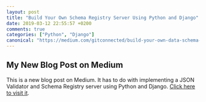 ```yaml
---
layout: post
title: "Build Your Own Schema Registry Server Using Python and Django"
date: 2019-03-12 22:55:57 +0200
comments: true
categories: ["Python", "Django"]
canonical: "https://medium.com/gitconnected/build-your-own-data-schema-registry-server-c4a7fd4004c4"
---
```


## My New Blog Post on Medium

This is a new blog post on Medium. It has to do with implementing a JSON Validator and Schema Registry
server using Python and Django.
[Click here to visit it](https://medium.com/gitconnected/build-your-own-data-schema-registry-server-c4a7fd4004c4).
